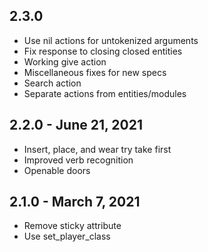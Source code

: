 ## 2.3.0
- Use nil actions for untokenized arguments
- Fix response to closing closed entities
- Working give action
- Miscellaneous fixes for new specs
- Search action
- Separate actions from entities/modules

## 2.2.0 - June 21, 2021
- Insert, place, and wear try take first
- Improved verb recognition
- Openable doors

## 2.1.0 - March 7, 2021
- Remove sticky attribute
- Use set_player_class
